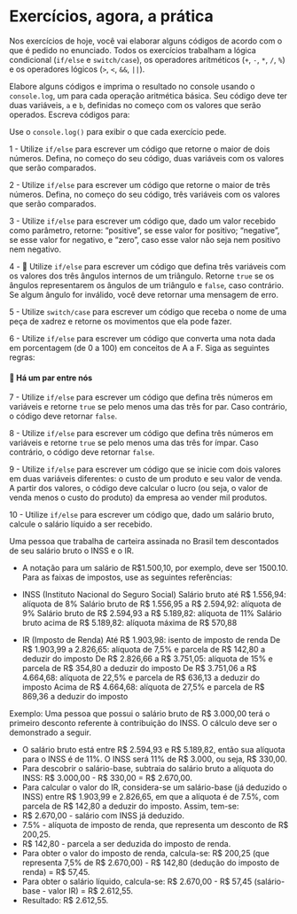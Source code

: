# Exercícios, agora, a prática

Nos exercícios de hoje, você vai elaborar alguns códigos de acordo com o que é pedido no enunciado. Todos os exercícios trabalham a lógica condicional (`if/else` e `switch/case`), os operadores aritméticos (`+`, `-`, `*`, `/`, `%`) e os operadores lógicos (`>`, `<`, `&&`, `||`).

Elabore alguns códigos e imprima o resultado no console usando o `console.log`, um para cada operação aritmética básica. Seu código deve ter duas variáveis, `a` e `b`, definidas no começo com os valores que serão operados. Escreva códigos para:

Use o `console.log()` para exibir o que cada exercício pede.

1 - Utilize `if/else` para escrever um código que retorne o maior de dois números. Defina, no começo do seu código, duas variáveis com os valores que serão comparados.

2 - Utilize `if/else` para escrever um código que retorne o maior de três números. Defina, no começo do seu código, três variáveis com os valores que serão comparados.

3 - Utilize `if/else` para escrever um código que, dado um valor recebido como parâmetro, retorne: “positive”, se esse valor for positivo; “negative”, se esse valor for negativo, e “zero”, caso esse valor não seja nem positivo nem negativo.

4 - 🚀 Utilize `if/else` para escrever um código que defina três variáveis com os valores dos três ângulos internos de um triângulo. Retorne `true` se os ângulos representarem os ângulos de um triângulo e `false`, caso contrário. Se algum ângulo for inválido, você deve retornar uma mensagem de erro.

5 - Utilize `switch/case` para escrever um código que receba o nome de uma peça de xadrez e retorne os movimentos que ela pode fazer.

6 - Utilize `if/else` para escrever um código que converta uma nota dada em porcentagem (de 0 a 100) em conceitos de A a F. Siga as seguintes regras:

#### 🚀 Há um par entre nós

7 - Utilize `if/else` para escrever um código que defina três números em variáveis e retorne `true` se pelo menos uma das três for par. Caso contrário, o código deve retornar `false`.

8 - Utilize `if/else` para escrever um código que defina três números em variáveis e retorne `true` se pelo menos uma das três for ímpar. Caso contrário, o código deve retornar `false`.

9 - Utilize `if/else` para escrever um código que se inicie com dois valores em duas variáveis diferentes: o custo de um produto e seu valor de venda. A partir dos valores, o código deve calcular o lucro (ou seja, o valor de venda menos o custo do produto) da empresa ao vender mil produtos.

10 - Utilize `if/else` para escrever um código que, dado um salário bruto, calcule o salário líquido a ser recebido.

Uma pessoa que trabalha de carteira assinada no Brasil tem descontados de seu salário bruto o INSS e o IR.

- A notação para um salário de R$1.500,10, por exemplo, deve ser 1500.10. Para as faixas de impostos, use as seguintes referências:

- INSS (Instituto Nacional do Seguro Social)
Salário bruto até R$ 1.556,94: alíquota de 8%
Salário bruto de R$ 1.556,95 a R$ 2.594,92: alíquota de 9%
Salário bruto de R$ 2.594,93 a R$ 5.189,82: alíquota de 11%
Salário bruto acima de R$ 5.189,82: alíquota máxima de R$ 570,88

- IR (Imposto de Renda)
Até R$ 1.903,98: isento de imposto de renda
De R$ 1.903,99 a 2.826,65: alíquota de 7,5% e parcela de R$ 142,80 a deduzir do imposto
De R$ 2.826,66 a R$ 3.751,05: alíquota de 15% e parcela de R$ 354,80 a deduzir do imposto
De R$ 3.751,06 a R$ 4.664,68: alíquota de 22,5% e parcela de R$ 636,13 a deduzir do imposto
Acima de R$ 4.664,68: alíquota de 27,5% e parcela de R$ 869,36 a deduzir do imposto

Exemplo: Uma pessoa que possui o salário bruto de R$ 3.000,00 terá o primeiro desconto referente à contribuição do INSS. O cálculo deve ser o demonstrado a seguir.

- O salário bruto está entre R$ 2.594,93 e R$ 5.189,82, então sua alíquota para o INSS é de 11%. O INSS será 11% de R$ 3.000, ou seja, R$ 330,00.
- Para descobrir o salário-base, subtraia do salário bruto a alíquota do INSS: R$ 3.000,00 - R$ 330,00 = R$ 2.670,00.
- Para calcular o valor do IR, considera-se um salário-base (já deduzido o INSS) entre R$ 1.903,99 e 2.826,65, em que a alíquota é de 7.5%, com parcela de R$ 142,80 a deduzir do imposto. Assim, tem-se:
- R$ 2.670,00 - salário com INSS já deduzido.
- 7.5% - alíquota de imposto de renda, que representa um desconto de R$ 200,25.
- R$ 142,80 - parcela a ser deduzida do imposto de renda.
- Para obter o valor do imposto de renda, calcula-se: R$ 200,25 (que representa 7,5% de R$ 2.670,00) - R$ 142,80 (dedução do imposto de renda) = R$ 57,45.
- Para obter o salário líquido, calcula-se: R$ 2.670,00 - R$ 57,45 (salário-base - valor IR) = R$ 2.612,55.
- Resultado: R$ 2.612,55.